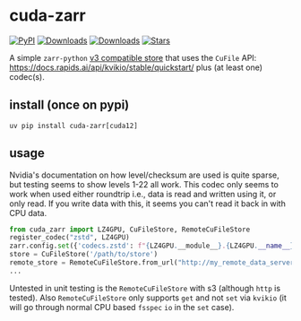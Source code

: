# cuda-zarr

[![PyPI](https://img.shields.io/pypi/v/cuda-zarr.svg)](https://pypi.org/project/cuda-zarr)
[![Downloads](https://static.pepy.tech/badge/cuda-zarr/month)](https://pepy.tech/project/cuda-zarr)
[![Downloads](https://static.pepy.tech/badge/cuda-zarr)](https://pepy.tech/project/cuda-zarr)
[![Stars](https://img.shields.io/github/stars/ilan-gold/cuda-zarr?style=flat&logo=github&color=yellow)](https://github.com/ilan-gold/cuda-zarr/stargazers)

A simple `zarr-python` [v3 compatible store](https://zarr.readthedocs.io/en/stable/user-guide/storage.html#developing-custom-stores) that uses the `CuFile` API: https://docs.rapids.ai/api/kvikio/stable/quickstart/
plus (at least one) codec(s).

## install (once on pypi)

```shell
uv pip install cuda-zarr[cuda12]
```

## usage

Nvidia's documentation on how level/checksum are used is quite sparse, but testing seems to show levels 1-22 all work. This codec only seems to work when used either roundtrip i.e., data is read and written using it, or only read. If you write data with this, it seems you can't read it back in with CPU data.

```python
from cuda_zarr import LZ4GPU, CuFileStore, RemoteCuFileStore
register_codec("zstd", LZ4GPU)
zarr.config.set({'codecs.zstd': f"{LZ4GPU.__module__}.{LZ4GPU.__name__}", "buffer": "zarr.core.buffer.gpu.Buffer", "ndbuffer": "zarr.core.buffer.gpu.NDBuffer"})
store = CuFileStore('/path/to/store')
remote_store = RemoteCuFileStore.from_url("http://my_remote_data_server.com/path/to/the/store.zarr")
...
```

Untested in unit testing is the `RemoteCuFileStore` with s3 (although `http` is tested). Also `RemoteCuFileStore` only supports `get` and not `set` via `kvikio` (it will go through normal CPU based `fsspec` `io` in the `set` case).
